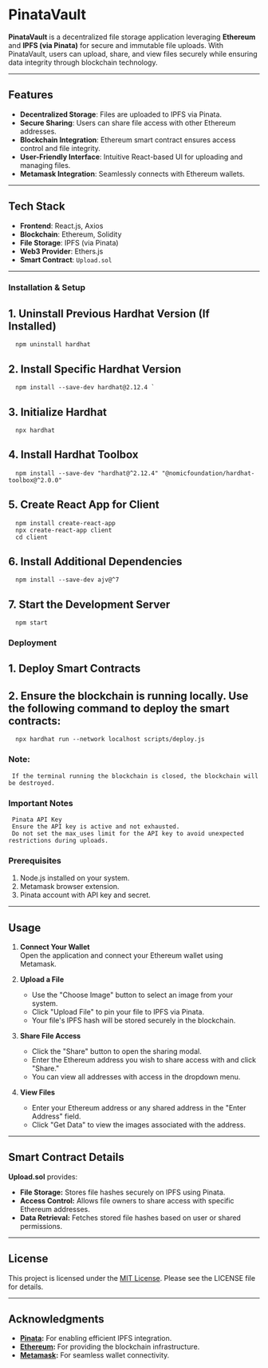 # PinataVault

**PinataVault** is a decentralized file storage application leveraging **Ethereum** and **IPFS (via Pinata)** for secure and immutable file uploads. With PinataVault, users can upload, share, and view files securely while ensuring data integrity through blockchain technology.

---

## Features

- **Decentralized Storage**: Files are uploaded to IPFS via Pinata.
- **Secure Sharing**: Users can share file access with other Ethereum addresses.
- **Blockchain Integration**: Ethereum smart contract ensures access control and file integrity.
- **User-Friendly Interface**: Intuitive React-based UI for uploading and managing files.
- **Metamask Integration**: Seamlessly connects with Ethereum wallets.

---

## Tech Stack

- **Frontend**: React.js, Axios
- **Blockchain**: Ethereum, Solidity
- **File Storage**: IPFS (via Pinata)
- **Web3 Provider**: Ethers.js
- **Smart Contract**: `Upload.sol`

---

### Installation & Setup
## 1. Uninstall Previous Hardhat Version (If Installed)
      npm uninstall hardhat
## 2. Install Specific Hardhat Version
      npm install --save-dev hardhat@2.12.4 `
## 3. Initialize Hardhat
      npx hardhat
## 4. Install Hardhat Toolbox
      npm install --save-dev "hardhat@^2.12.4" "@nomicfoundation/hardhat-toolbox@^2.0.0"
## 5. Create React App for Client
      npm install create-react-app
      npx create-react-app client
      cd client
## 6. Install Additional Dependencies
      npm install --save-dev ajv@^7
## 7. Start the Development Server
      npm start
      
### Deployment
## 1. Deploy Smart Contracts
## 2. Ensure the blockchain is running locally. Use the following command to deploy the smart contracts:
      npx hardhat run --network localhost scripts/deploy.js

### Note:
     If the terminal running the blockchain is closed, the blockchain will be destroyed.

### Important Notes
     Pinata API Key
     Ensure the API key is active and not exhausted.
     Do not set the max_uses limit for the API key to avoid unexpected restrictions during uploads.


### Prerequisites
1. Node.js installed on your system.
2. Metamask browser extension.
3. Pinata account with API key and secret.

---

## Usage

1. **Connect Your Wallet**  
   Open the application and connect your Ethereum wallet using Metamask.

2. **Upload a File**  
   - Use the "Choose Image" button to select an image from your system.  
   - Click "Upload File" to pin your file to IPFS via Pinata.  
   - Your file's IPFS hash will be stored securely in the blockchain.

3. **Share File Access**  
   - Click the "Share" button to open the sharing modal.  
   - Enter the Ethereum address you wish to share access with and click "Share."  
   - You can view all addresses with access in the dropdown menu.

4. **View Files**  
   - Enter your Ethereum address or any shared address in the "Enter Address" field.  
   - Click "Get Data" to view the images associated with the address.

---

## Smart Contract Details

**Upload.sol** provides:  
- **File Storage:** Stores file hashes securely on IPFS using Pinata.  
- **Access Control:** Allows file owners to share access with specific Ethereum addresses.  
- **Data Retrieval:** Fetches stored file hashes based on user or shared permissions.

---


## License

This project is licensed under the [MIT License](./LICENSE). Please see the LICENSE file for details.

---

## Acknowledgments

- **[Pinata](https://www.pinata.cloud/):** For enabling efficient IPFS integration.  
- **[Ethereum](https://ethereum.org/):** For providing the blockchain infrastructure.  
- **[Metamask](https://metamask.io/):** For seamless wallet connectivity.  
